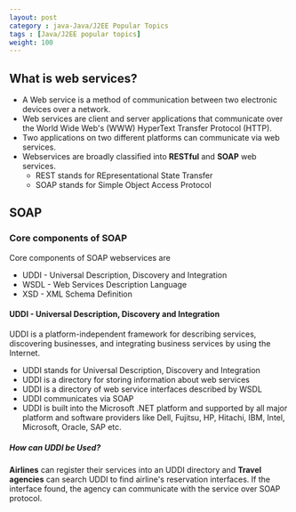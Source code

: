 ```yaml
---
layout: post
category : java-Java/J2EE Popular Topics
tags : [Java/J2EE popular topics]
weight: 100
---
```


## What is web services?

 * A Web service is a method of communication between two electronic devices over a network. 
 * Web services are client and server applications that communicate over the World Wide Web's (WWW) HyperText Transfer Protocol (HTTP).
 * Two applications on two different platforms can communicate via web services.
 * Webservices are broadly classified into **RESTful** and **SOAP** web services.
   * REST stands for REpresentational State Transfer
   * SOAP stands for Simple Object Access Protocol
  
## SOAP

### Core components of SOAP

Core components of SOAP webservices are


* UDDI - Universal Description, Discovery and Integration 
* WSDL - Web Services Description Language
* XSD - XML Schema Definition

#### UDDI - Universal Description, Discovery and Integration 

UDDI is a platform-independent framework for describing services, discovering businesses, and integrating business services by using the Internet.


 * UDDI stands for Universal Description, Discovery and Integration
 * UDDI is a directory for storing information about web services
 * UDDI is a directory of web service interfaces described by WSDL
 * UDDI communicates via SOAP
 * UDDI is built into the Microsoft .NET platform and supported by all major platform and software providers like Dell, Fujitsu, HP, Hitachi, IBM, Intel, Microsoft, Oracle, SAP etc.
 
##### How can UDDI be Used?

**Airlines** can register their services into an UDDI directory and **Travel agencies** can search UDDI to find airline's reservation interfaces. If the interface found, the agency can communicate with the service over SOAP protocol.

